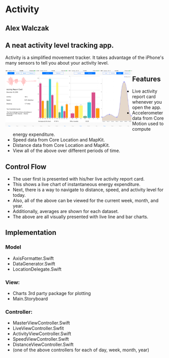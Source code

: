# Activity
## Alex Walczak

## A neat activity level tracking app.

Activity is a simplified movement tracker. It takes advantage of the iPhone's many sensors to tell you about your activity level.

<img src="https://raw.githubusercontent.com/alexwal/ios-decal-final-pro/master/screen0.PNG" align="left" height="178" width="100" >
<img src="https://raw.githubusercontent.com/alexwal/ios-decal-final-pro/master/screen1.PNG" align="left" height="178" width="100" >
<img src="https://raw.githubusercontent.com/alexwal/ios-decal-final-pro/master/screen2.PNG" align="left" height="178" width="100" >
<img src="https://raw.githubusercontent.com/alexwal/ios-decal-final-pro/master/screen3.PNG" align="left" height="178" width="100" >

## Features
* Live activity report card whenever you open the app.
* Accelerometer data from Core Motion used to compute energy expenditure.
* Speed data from Core Location and MapKit.
* Distance data from Core Location and MapKit.
* View all of the above over different periods of time.

## Control Flow
* The user first is presented with his/her live activity report card.
* This shows a live chart of instantaneous energy expenditure.
* Next, there is a way to navigate to distance, speed, and activity level for today.
* Also, all of the above can be viewed for the current week, month, and year.
* Additionally, averages are shown for each dataset.
* The above are all visually presented with live line and bar charts.

## Implementation

### Model
* AxisFormatter.Swift
* DataGenerator.Swift
* LocationDelegate.Swift

### View:
* Charts 3rd party package for plotting
* Main.Storyboard

### Controller:
* MasterViewController.Swift
* LiveViewController.Swfit
* ActivityViewController.Swift
* SpeedViewController.Swift
* DistanceViewController.Swift
* (one of the above controllers for each of day, week, month, year)
